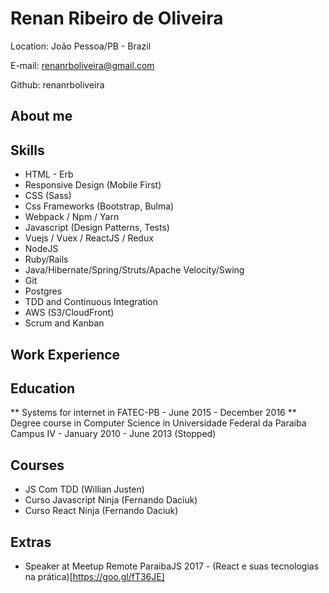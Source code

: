 # Renan Ribeiro de Oliveira

Location: João Pessoa/PB - Brazil

E-mail: renanrboliveira@gmail.com

Github: renanrboliveira

## About me

## Skills

* HTML - Erb
* Responsive Design (Mobile First)
* CSS (Sass)
* Css Frameworks (Bootstrap, Bulma)
* Webpack / Npm / Yarn 
* Javascript (Design Patterns, Tests)
* Vuejs / Vuex / ReactJS / Redux
* NodeJS
* Ruby/Rails
* Java/Hibernate/Spring/Struts/Apache Velocity/Swing
* Git
* Postgres
* TDD and Continuous Integration
* AWS (S3/CloudFront)
* Scrum and Kanban

## Work Experience

## Education

** Systems for internet in FATEC-PB - June 2015 - December 2016
** Degree course in Computer Science in Universidade Federal da Paraiba Campus IV - January 2010 - June 2013 (Stopped)

## Courses

* JS Com TDD (Willian Justen)
* Curso Javascript Ninja (Fernando Daciuk)
* Curso React Ninja (Fernando Daciuk)

## Extras

* Speaker at Meetup Remote ParaibaJS 2017 - (React e suas tecnologias na prática)[https://goo.gl/fT36JE]
